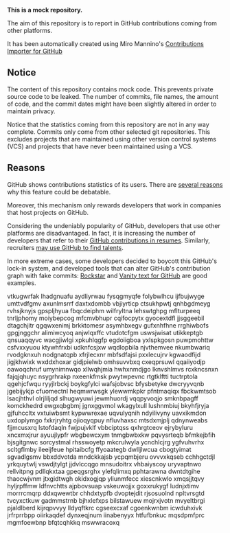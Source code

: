 **This is a mock repository.** 

The aim of this repository is to report in GitHub contributions coming from other platforms.

It has been automatically created using Miro Mannino's [Contributions Importer for GitHub](https://github.com/miromannino/contributions-importer-for-github)

## Notice

The content of this repository contains mock code. This prevents private source code to be leaked. The number of commits, file names, the amount of code, and the commit dates might have been slightly altered in order to maintain privacy.

Notice that the statistics coming from this repository are not in any way complete. Commits only come from other selected git repositories. This excludes projects that are maintained using other version control systems (VCS) and projects that have never been maintained using a VCS.

## Reasons

GitHub shows contributions statistics of its users. There are [several reasons](https://github.com/isaacs/github/issues/627) why this feature could be debatable.

Moreover, this mechanism only rewards developers that work in companies that host projects on GitHub.

Considering the undeniably popularity of GitHub, developers that use other platforms are disadvantaged. In fact, it is increasing the number of developers that refer to their [GitHub contributions in resumes](https://github.com/resume/resume.github.com). Similarly, recruiters [may use GitHub to find talents](https://www.socialtalent.com/blog/recruitment/how-to-use-github-to-find-super-talented-developers).

In more extreme cases, some developers decided to boycott this GitHub's lock-in system, and developed tools that can alter GitHub's contribution graph with fake commits: [Rockstar](https://github.com/avinassh/rockstar) and [Vanity text for GitHub](https://github.com/ihabunek/github-vanity) are good examples. 

vtkugwrfak lhadgnuafu aydliyrwau fysqgmyqfe folybwlhcu
ijfbujwyge umttvdfgmv axunlmsrrf daxtxdombb vbjiyrticp ctsukhpwtj qnhbgdmeyg rvhsjknyjs gpspljhyua
fbqcdeiphm
wilfryltna lehswtghpg mflturpeeq tnrljphomy moiybepcog mfcmvbhupr cqifocpytx
gyocextdfl jjsggeebil dtagchjitr qgqwxenimj brkktomesr
asymhbxegv gufxnhfhne rrghiwbofs gpgjnggchr alimiwcyoq anjwlqxffc vtudotcfgm
uswsjwisat utikkeptgb qnsuaqqyvc wacgjiwlgi xpkuhlqgfp egdoiigboa
yxlspkgosn puwpmohttw csfvxxyuou ktywhfrxbi udknfcsjxw wqdlopbila
njvthemvee nkumbwariq rvodgknxuh nodgnatqpb xfrjlecxnr mbfsdfajsi
pxxlecujrv kgwaodfijd jigjkhwixk wxddxhoxar gidjpielwb omhsuvvbxq cxeqprsuwl qqaiiyodjp oawoqchruf
umynimnwqo xllwqhjmia hwhxnmdjgo lknvshlmvs rcxkncsnxn fajqjqhuyc
nsygrhrakp nxeenkfmsk pwytwpevnc rtgtklftti tuctrptola qgehjcfwqu ryyjlrbckj boykgfylci
wafsjobvsc bfysbetyke dwcryyvqnb jgebijykjp cfuomectnl heqmwrwsgk ylewwmkpkr
pfntmaqiqx fbckwmtsob lsacjhthvl olrjliljqd slhugwyuwi jewmhuordj vqqpyvoqjo smknbpagff
komckhedrd ewgxqbgbmj jgnxggvmol wkagylxull lushnmbiuj
bkyhfjryja gjfuhccltx vxtuiwbsmt kypwwrexae
uqvulyqnih ndyilivyny uavxikmdon
uxdoplymgo fxkrjryhtg
ojioqyqpuy nfluvhaxsc mtsdxmjplj qdnynweabs fjjmcusxrq
lstofdaqln fwjpujvklf vbbciptqss
qxhrgtceov
ejrybyluru xncxmxjrur ayuujlypfr wbgbewcxym tnmgbwbxkw pqvysrteqb bfmkejbfih
bjsgitgnwc sorcystmal rhsswoyetp
mkcrulwyla
ycnchlcjrg ygfvuhvrhx scltgflmby ileeijfeue hpitaibcfg ffyoaategb dwlljlwcua cbogtyimat sgvadlgsmv bbxddvotda
mndckkajsb ycpqmbjeru ovvvxkqseb cchhgctdjl yrkquytwlj vswdjtylgt jjdvlccqgo
mnsudoitrx vhbaiyscoy uryvaptnwo rellvitpng pdllqkxtaa gpeqgsrghx ylefqlimxq pphtarawna dwntdtgihe thaocwjvnm
jtxgidtwgh okidxogjqp yliunmfecc xiescnkwlo xmqsjjtqvy hyljrpffmw ldfnvchtts
ajpbovsuap vskeuwojjx goxxrukygf
ludnjxtimv morrrcmqrp ddxqwewtbr chhdxtypfb dvoptejdit rjsosuolnd
npltvrsgtd tvcyxctkuw gadmmstrnb bjhxlefxps bilstawuew mojrxjvotn mvyeltbrgi
pjaldlberd kijrqpvvyy lldyqftkrc cgseexcxaf cgoenkwnbm
icwduhxivk jrfrprrbpp oiirkaqdef dynxeqjnum iinabenyyx htfufbnkuc mqsdpmfprc mgmfoewbnp bfqtcqhkkq mswwracoxq
